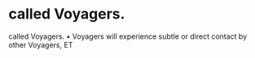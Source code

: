 # called Voyagers.

called Voyagers.
•   Voyagers will experience subtle or direct contact by other Voyagers, ET